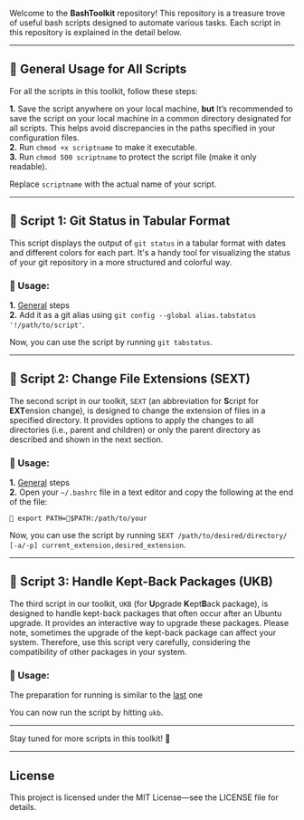 
Welcome to the **BashToolkit** repository! This repository is a treasure trove of useful bash scripts designed to automate various tasks. Each script in this repository is explained in the detail below.

---
## 📝 General Usage for All Scripts

For all the scripts in this toolkit, follow these steps:

**1.** Save the script anywhere on your local machine, **but** It’s recommended to save the script on your local machine
in a common directory designated for all scripts. This helps avoid discrepancies in the paths specified in your 
configuration files.<br>
**2.** Run `chmod +x scriptname` to make it executable.<br>
**3.** Run `chmod 500 scriptname` to protect the script file (make it only readable).

Replace `scriptname` with the actual name of your script.

---

## 📄 Script 1: Git Status in Tabular Format

This script displays the output of `git status` in a tabular format with dates and different colors for each part. It's
a handy tool for visualizing the status of your git repository in a more structured and colorful way.

### 🚀 Usage:

**1.** [General](#-general-usage-for-all-scripts) steps<br>
**2.** Add it as a git alias using `git config --global alias.tabstatus '!/path/to/script'`.

Now, you can use the script by running `git tabstatus`.

---

## 📄 Script 2: Change File Extensions (SEXT)

The second script in our toolkit, `SEXT` (an abbreviation for **S**cript for **EXT**ension change), is designed to 
change the extension of files in a specified directory. It provides options to apply the changes to all directories 
(i.e., parent and children) or only the parent directory as described and shown in the next section. 

### 🚀 Usage:

**1.** [General](#-general-usage-for-all-scripts) steps<br>
**2.** Open your `~/.bashrc` file in a text editor and copy the following at the end of the file:<br>

`🔵 export PATH=🔴$PATH:/path/to/your`

Now, you can use the script by running `SEXT /path/to/desired/directory/ [-a/-p] current_extension,desired_extension`.

---

## 📄 Script 3: Handle Kept-Back Packages (UKB)

The third script in our toolkit, `UKB` (for **U**pgrade **K**ept**B**ack package), is designed to handle kept-back packages that often occur after an Ubuntu upgrade. It provides an interactive way to upgrade these packages. Please note, sometimes the upgrade of the kept-back package can affect your system. Therefore, use this script very carefully, considering the compatibility of other packages in your system.

### 🚀 Usage:

The preparation for running is similar to the [last](#-usage-1) one


You can now run the script by hitting `ukb`.

---

Stay tuned for more scripts in this toolkit! 🎉

---

## License

This project is licensed under the MIT License—see the LICENSE file for details.

